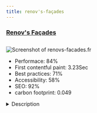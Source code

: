 ```yaml
---
title: renov's-façades
---
```


<div style="height: 3rem">
  <a href="http://www.renovs-facades.fr"><h3>Renov's Façades</h3></a>
</div>
<img loading="lazy" src="/images/thumbs/renovs-facades.fr.jpg" alt="Screenshot of renovs-facades.fr" />
<ul>
  <li>Performace: 84%</li>
  <li>
    First contentful paint:
    3.23Sec
  </li>
  <li>Best practices: 71%</li>
  <li>Accessibility: 58%</li>
  <li>SEO: 92%</li>
  <li>carbon footprint: 0.049</li>
</ul>
<details>
  <summary>Description</summary>
  <p>Your façadier Renov's facades works primarily on thermal insulation from the outside of your home for a new or old building we can put in place an effective and economical insulation insulation from the outside. Save space, freshness when used with the air conditioning or heat gain with heating, thermal insulation from the outside is synonymous with efficiency and savings. We work on the Tarn, mainly in Castres, Mazamet, Albi and Toulouse.User needed a dynamic website to purpose works presentation and SEO optimisation</p>
</details>

